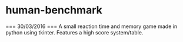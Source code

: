 # human-benchmark
=== 30/03/2016 ===
A small reaction time and memory game made in python using tkinter. Features a high score system/table.
